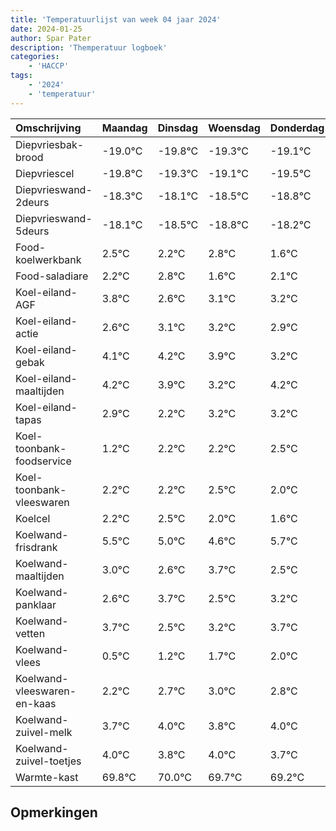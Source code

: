 ```yaml
---
title: 'Temperatuurlijst van week 04 jaar 2024'
date: 2024-01-25
author: Spar Pater
description: 'Themperatuur logboek'
categories:
    - 'HACCP'
tags:
    - '2024'
    - 'temperatuur'
---
```

|Omschrijving|Maandag|Dinsdag|Woensdag|Donderdag|Vrijdag|Zaterdag|Zondag|
|:---|:---|:---|:---|:---|:---|:---|:---|
|Diepvriesbak-brood|-19.0°C|-19.8°C|-19.3°C|-19.1°C| | | |
|Diepvriescel|-19.8°C|-19.3°C|-19.1°C|-19.5°C| | | |
|Diepvrieswand-2deurs|-18.3°C|-18.1°C|-18.5°C|-18.8°C| | | |
|Diepvrieswand-5deurs|-18.1°C|-18.5°C|-18.8°C|-18.2°C| | | |
|Food-koelwerkbank|2.5°C|2.2°C|2.8°C|1.6°C| | | |
|Food-saladiare|2.2°C|2.8°C|1.6°C|2.1°C| | | |
|Koel-eiland-AGF|3.8°C|2.6°C|3.1°C|3.2°C| | | |
|Koel-eiland-actie|2.6°C|3.1°C|3.2°C|2.9°C| | | |
|Koel-eiland-gebak|4.1°C|4.2°C|3.9°C|3.2°C| | | |
|Koel-eiland-maaltijden|4.2°C|3.9°C|3.2°C|4.2°C| | | |
|Koel-eiland-tapas|2.9°C|2.2°C|3.2°C|3.2°C| | | |
|Koel-toonbank-foodservice|1.2°C|2.2°C|2.2°C|2.5°C| | | |
|Koel-toonbank-vleeswaren|2.2°C|2.2°C|2.5°C|2.0°C| | | |
|Koelcel|2.2°C|2.5°C|2.0°C|1.6°C| | | |
|Koelwand-frisdrank|5.5°C|5.0°C|4.6°C|5.7°C| | | |
|Koelwand-maaltijden|3.0°C|2.6°C|3.7°C|2.5°C| | | |
|Koelwand-panklaar|2.6°C|3.7°C|2.5°C|3.2°C| | | |
|Koelwand-vetten|3.7°C|2.5°C|3.2°C|3.7°C| | | |
|Koelwand-vlees|0.5°C|1.2°C|1.7°C|2.0°C| | | |
|Koelwand-vleeswaren-en-kaas|2.2°C|2.7°C|3.0°C|2.8°C| | | |
|Koelwand-zuivel-melk|3.7°C|4.0°C|3.8°C|4.0°C| | | |
|Koelwand-zuivel-toetjes|4.0°C|3.8°C|4.0°C|3.7°C| | | |
|Warmte-kast|69.8°C|70.0°C|69.7°C|69.2°C| | | |

## Opmerkingen


